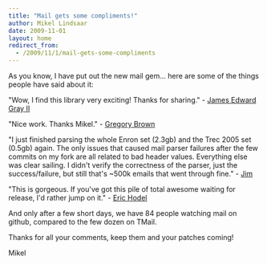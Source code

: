 ```yaml
---
title: "Mail gets some compliments!"
author: Mikel Lindsaar
date: 2009-11-01
layout: home
redirect_from:
  - /2009/11/1/mail-gets-some-compliments
---
```

As you know, I have put out the new mail gem... here are some of the
things people have said about it:

"Wow, I find this library very exciting! Thanks for sharing." - [James
Edward Gray II](http://blog.grayproductions.net/)

"Nice work. Thanks Mikel." - [Gregory
Brown](http://blog.majesticseacreature.com)

"I just finished parsing the whole Enron set (2.3gb) and the Trec 2005
set (0.5gb) again. The only issues that caused mail parser failures
after the few commits on my fork are all related to bad header values.
Everything else was clear sailing. I didn't verify the correctness of
the parser, just the success/failure, but still that's \~500k emails
that went through fine." - [Jim](http://jimlindley.com/)

"This is gorgeous. If you've got this pile of total awesome waiting for
release, I'd rather jump on it." - [Eric
Hodel](http://blog.segment7.net/)

And only after a few short days, we have 84 people watching mail on
github, compared to the few dozen on TMail.

Thanks for all your comments, keep them and your patches coming!

Mikel
